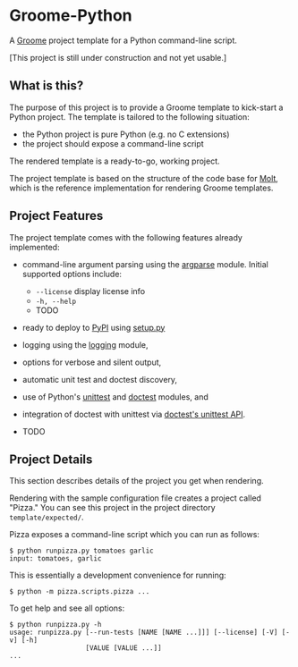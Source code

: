 Groome-Python
=============

A [Groome](http://cjerdonek.github.com/groome/) project template for a
Python command-line script.

[This project is still under construction and not yet usable.]


What is this?
-------------

The purpose of this project is to provide a Groome template to kick-start
a Python project.  The template is tailored to the following situation:

* the Python project is pure Python (e.g. no C extensions)
* the project should expose a command-line script

The rendered template is a ready-to-go, working project.

The project template is based on the structure of the code base for
[Molt](http://cjerdonek.github.com/molt/), which is the reference
implementation for rendering Groome templates.


Project Features
----------------

The project template comes with the following features already implemented:

* command-line argument parsing using the
  [argparse](http://docs.python.org/library/argparse.html) module.
  Initial supported options include:
  * `--license` display license info
  * `-h, --help`
  * TODO
* ready to deploy to [PyPI](http://pypi.python.org/pypi) using
  [setup.py](http://docs.python.org/library/distutils.html)
* logging using the
  [logging](http://docs.python.org/library/logging.html) module,

* options for verbose and silent output,

* automatic unit test and doctest discovery,

* use of Python's [unittest](http://docs.python.org/library/unittest.html)
  and [doctest](http://docs.python.org/library/doctest.html) modules, and

* integration of doctest with unittest via
  [doctest's unittest API](http://docs.python.org/library/doctest.html#unittest-api).

* TODO


Project Details
---------------

This section describes details of the project you get when rendering.

Rendering with the sample configuration file creates a project called "Pizza."
You can see this project in the project directory `template/expected/`.

Pizza exposes a command-line script which you can run as follows:

    $ python runpizza.py tomatoes garlic
    input: tomatoes, garlic

This is essentially a development convenience for running:

    $ python -m pizza.scripts.pizza ...

To get help and see all options:

    $ python runpizza.py -h
    usage: runpizza.py [--run-tests [NAME [NAME ...]]] [--license] [-V] [-v] [-h]
                       [VALUE [VALUE ...]]
    ...
